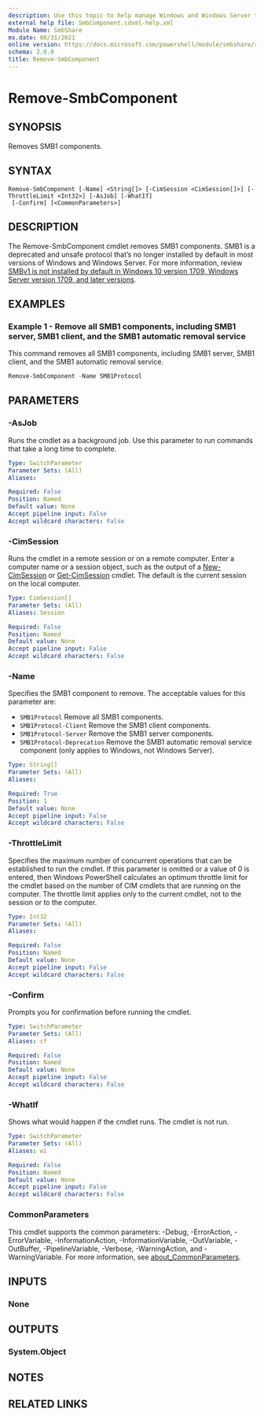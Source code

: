 ```yaml
---
description: Use this topic to help manage Windows and Windows Server technologies with Windows PowerShell.
external help file: SmbComponent.cdxml-help.xml
Module Name: SmbShare
ms.date: 08/31/2021
online version: https://docs.microsoft.com/powershell/module/smbshare/remove-smbcomponent?view=windowsserver2022-ps&wt.mc_id=ps-gethelp
schema: 2.0.0
title: Remove-SmbComponent
---
```


# Remove-SmbComponent

## SYNOPSIS
Removes SMB1 components.

## SYNTAX

```
Remove-SmbComponent [-Name] <String[]> [-CimSession <CimSession[]>] [-ThrottleLimit <Int32>] [-AsJob] [-WhatIf]
 [-Confirm] [<CommonParameters>]
```

## DESCRIPTION
The Remove-SmbComponent cmdlet removes SMB1 components. SMB1 is a deprecated and unsafe protocol that’s no longer installed by default in most versions of Windows and Windows Server. For more information, review [SMBv1 is not installed by default in Windows 10 version 1709, Windows Server version 1709, and later versions](https://docs.microsoft.com/windows-server/storage/file-server/troubleshoot/smbv1-not-installed-by-default-in-windows).

## EXAMPLES


### Example 1 - Remove all SMB1 components, including SMB1 server, SMB1 client, and the SMB1 automatic removal service

This command removes all SMB1 components, including SMB1 server, SMB1 client, and the SMB1 automatic removal service.

```powershell
Remove-SmbComponent -Name SMB1Protocol
```

## PARAMETERS

### -AsJob
Runs the cmdlet as a background job. Use this parameter to run commands that take a long time to complete.

```yaml
Type: SwitchParameter
Parameter Sets: (All)
Aliases:

Required: False
Position: Named
Default value: None
Accept pipeline input: False
Accept wildcard characters: False
```

### -CimSession
Runs the cmdlet in a remote session or on a remote computer. Enter a computer name or a session object, such as the output of a [New-CimSession](/powershell/module/cimcmdlets/new-cimsession) or [Get-CimSession](https://go.microsoft.com/fwlink/p/?LinkId=227966) cmdlet. The default is the current session on the local computer.

```yaml
Type: CimSession[]
Parameter Sets: (All)
Aliases: Session

Required: False
Position: Named
Default value: None
Accept pipeline input: False
Accept wildcard characters: False
```

### -Name
Specifies the SMB1 component to remove. The acceptable values for this parameter are: 

- `SMB1Protocol` Remove all SMB1 components.
- `SMB1Protocol-Client` Remove the SMB1 client components. 
- `SMB1Protocol-Server` Remove the SMB1 server components.
- `SMB1Protocol-Deprecation` Remove the SMB1 automatic removal service component (only applies to Windows, not Windows Server).

```yaml
Type: String[]
Parameter Sets: (All)
Aliases:

Required: True
Position: 1
Default value: None
Accept pipeline input: False
Accept wildcard characters: False
```

### -ThrottleLimit
Specifies the maximum number of concurrent operations that can be established to run the cmdlet. If this parameter is omitted or a value of 0 is entered, then Windows PowerShell calculates an optimum throttle limit for the cmdlet based on the number of CIM cmdlets that are running on the computer. The throttle limit applies only to the current cmdlet, not to the session or to the computer.

```yaml
Type: Int32
Parameter Sets: (All)
Aliases:

Required: False
Position: Named
Default value: None
Accept pipeline input: False
Accept wildcard characters: False
```

### -Confirm
Prompts you for confirmation before running the cmdlet.

```yaml
Type: SwitchParameter
Parameter Sets: (All)
Aliases: cf

Required: False
Position: Named
Default value: None
Accept pipeline input: False
Accept wildcard characters: False
```

### -WhatIf
Shows what would happen if the cmdlet runs.
The cmdlet is not run.

```yaml
Type: SwitchParameter
Parameter Sets: (All)
Aliases: wi

Required: False
Position: Named
Default value: None
Accept pipeline input: False
Accept wildcard characters: False
```

### CommonParameters
This cmdlet supports the common parameters: -Debug, -ErrorAction, -ErrorVariable, -InformationAction, -InformationVariable, -OutVariable, -OutBuffer, -PipelineVariable, -Verbose, -WarningAction, and -WarningVariable. For more information, see [about_CommonParameters](https://go.microsoft.com/fwlink/?LinkID=113216).

## INPUTS

### None

## OUTPUTS

### System.Object
## NOTES

## RELATED LINKS
